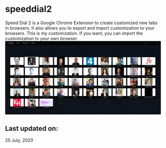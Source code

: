 # speeddial2
Speed Dial 2 is a Google Chrome Extension to create customized new tabs in browsers. It also allows you to export and import customization to your browsers. This is my customization. If you want, you can import the customization to your own browser.
![](screenshot.PNG)

## Last updated on:
25 July, 2020
